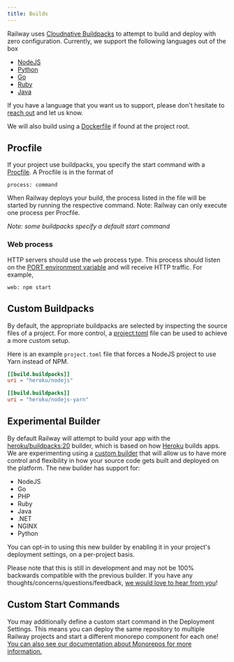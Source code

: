 ```yaml
---
title: Builds
---
```


Railway uses [Cloudnative Buildpacks](https://buildpacks.io/) to attempt to
build and deploy with zero configuration. Currently, we support the following
languages out of the box

- [NodeJS](nodejs)
- [Python](python)
- [Go](go)
- [Ruby](ruby)
- [Java](java)

If you have a language that you want us to support, please don't hesitate to
[reach out](https://discord.gg/xAm2w6g) and let us know.

We will also build using a [Dockerfile](/deploy/docker) if found at the project root.

## Procfile

If your project use buildpacks, you specify the start command with a
[Procfile](https://devcenter.heroku.com/articles/procfile). A Procfile is in the format of

```
process: command
```

When Railway deploys your build, the process listed in the file will be started by running the respective command. Note: Railway can only execute one process per Procfile.

_Note: some buildpacks specify a default start command_

### Web process

HTTP servers should use the `web` process type. This process should listen on
the [PORT environment variable](/deploy/railway-up#port-variable) and will receive
HTTP traffic. For example,

```
web: npm start
```

## Custom Buildpacks

By default, the appropriate buildpacks are selected by inspecting the source
files of a project. For more control, a
[project.toml](https://buildpacks.io/docs/app-developer-guide/using-project-descriptor/)
file can be used to achieve a more custom setup.

Here is an example `project.toml` file that forces a NodeJS project to use Yarn
instead of NPM.

```toml
[[build.buildpacks]]
uri = "heroku/nodejs"

[[build.buildpacks]]
uri = "heroku/nodejs-yarn"
```

## Experimental Builder

By default Railway will attempt to build your app with the
[heroku/buildpacks:20](https://devcenter.heroku.com/articles/heroku-20-stack)
builder, which is based on how [Heroku](https://www.heroku.com/) builds apps. We
are experimenting using a [custom
builder](https://github.com/railwayapp/railway-builder) that will allow us to have more control and flexibility in how your source code gets built and deployed on the platform. The new builder has support for:

- NodeJS
- Go
- PHP
- Ruby
- Java
- .NET
- NGINX
- Python

You can opt-in to using this new builder by enabling it in your project's deployment settings, on a per-project basis.

<NextImage  src="https://res.cloudinary.com/railway/image/upload/v1631917785/docs/experimental-builder_dfan3l.png" 
            alt="Screenshot of enabling the experimental builder setting"
            layout="responsive"
            width={944} 
            height={693}
            quality={80} />

Please note that this is still in development and may not be 100% backwards compatible with the previous builder. If you have any thoughts/concerns/questions/feedback, [we would love to hear from you](https://discord.gg/xAm2w6g)!

## Custom Start Commands

You may additionally define a custom start command in the Deployment Settings. This means you can deploy the same repository to multiple Railway projects and start a different monorepo component for each one! [You can also see our documentation about Monorepos for more information.](/deploy/monorepo)
